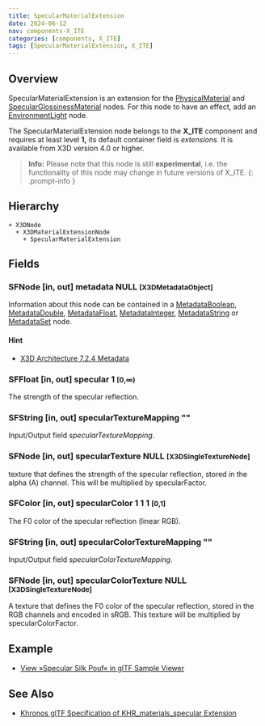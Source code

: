 ```yaml
---
title: SpecularMaterialExtension
date: 2024-06-12
nav: components-X_ITE
categories: [components, X_ITE]
tags: [SpecularMaterialExtension, X_ITE]
---
```

<style>
.post h3 {
   word-spacing: 0.2em;
}
</style>

## Overview

SpecularMaterialExtension is an extension for the [PhysicalMaterial](../../shape/physicalmaterial/) and [SpecularGlossinessMaterial](../specularglossinessmaterial/) nodes. For this node to have an effect, add an [EnvironmentLight](../../lighting/environmentlight) node.

The SpecularMaterialExtension node belongs to the **X_ITE** component and requires at least level **1,** its default container field is *extensions.* It is available from X3D version 4.0 or higher.

>**Info:** Please note that this node is still **experimental**, i.e. the functionality of this node may change in future versions of X_ITE.
{: .prompt-info }

## Hierarchy

```
+ X3DNode
  + X3DMaterialExtensionNode
    + SpecularMaterialExtension
```

## Fields

### SFNode [in, out] **metadata** NULL <small>[X3DMetadataObject]</small>

Information about this node can be contained in a [MetadataBoolean](/x_ite/components/core/metadataboolean/), [MetadataDouble](/x_ite/components/core/metadatadouble/), [MetadataFloat](/x_ite/components/core/metadatafloat/), [MetadataInteger](/x_ite/components/core/metadatainteger/), [MetadataString](/x_ite/components/core/metadatastring/) or [MetadataSet](/x_ite/components/core/metadataset/) node.

#### Hint

- [X3D Architecture 7.2.4 Metadata](https://www.web3d.org/specifications/X3Dv4/ISO-IEC19775-1v4-IS/Part01/components/core.html#Metadata)

### SFFloat [in, out] **specular** 1 <small>[0,∞)</small>

The strength of the specular reflection.

### SFString [in, out] **specularTextureMapping** ""

Input/Output field *specularTextureMapping*.

### SFNode [in, out] **specularTexture** NULL <small>[X3DSingleTextureNode]</small>

 texture that defines the strength of the specular reflection, stored in the alpha (A) channel. This will be multiplied by specularFactor.

### SFColor [in, out] **specularColor** 1 1 1 <small>[0,1]</small>

The F0 color of the specular reflection (linear RGB).

### SFString [in, out] **specularColorTextureMapping** ""

Input/Output field *specularColorTextureMapping*.

### SFNode [in, out] **specularColorTexture** NULL <small>[X3DSingleTextureNode]</small>

A texture that defines the F0 color of the specular reflection, stored in the RGB channels and encoded in sRGB. This texture will be multiplied by specularColorFactor.

## Example

- [View »Specular Silk Pouf« in glTF Sample Viewer](/x_ite/laboratory/gltf-sample-viewer/?url=SpecularSilkPouf)

## See Also

- [Khronos glTF Specification of KHR_materials_specular Extension](https://github.com/KhronosGroup/glTF/tree/main/extensions/2.0/Khronos/KHR_materials_specular)
